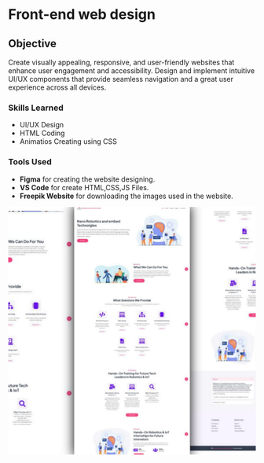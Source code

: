 # Front-end web design 

## Objective
Create visually appealing, responsive, and user-friendly websites that enhance user engagement and accessibility. Design and implement intuitive UI/UX components that provide seamless navigation and a great user experience across all devices.

### Skills Learned

- UI/UX Design
- HTML Coding
- Animatios Creating using CSS
  

### Tools Used

- **Figma** for creating the website designing.
- **VS Code** for create HTML,CSS,JS Files.
- **Freepik Website** for downloading the images used in the website.

![project interface](https://github.com/33binil/internship-web-design/blob/main/photo_6186252924024373193_y.jpg)
